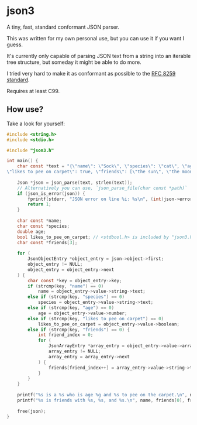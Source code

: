 # json3
A tiny, fast, standard conformant JSON parser.

This was written for my own personal use, but you can use it if you want I guess.

It's currently only capable of parsing JSON text from a string into an iterable tree structure, but someday it might be able to do more.

I tried very hard to make it as conformant as possible to the [RFC 8259 standard](https://tools.ietf.org/html/rfc8259).

Requires at least C99.

## How use?

Take a look for yourself:

```c
#include <string.h>
#include <stdio.h>

#include "json3.h"

int main() {
	char const *text = "{\"name\": \"Sock\", \"species\": \"cat\", \"age\": 100,\
\"likes to pee on carpet\": true, \"friends\": [\"the sun\", \"the moon\", \"the stars\"]}";
  
	Json *json = json_parse(text, strlen(text));
	// Alternatively you can use, `json_parse_file(char const *path)`
	if (json_is_error(json)) {
		fprintf(stderr, "JSON error on line %i: %s\n", (int)json->error->line, json->error->message);
		return 1;
	}
	
	char const *name;
	char const *species;
	double age;
	bool likes_to_pee_on_carpet; // <stdbool.h> is included by "json3.h" if you're not using c++
	char const *friends[3];
	
	for (
		JsonObjectEntry *object_entry = json->object->first;
		object_entry != NULL;
		object_entry = object_entry->next
	) {
		char const *key = object_entry->key;
		if (strcmp(key, "name") == 0)
			name = object_entry->value->string->text;
		else if (strcmp(key, "species") == 0)
			species = object_entry->value->string->text;
		else if (strcmp(key, "age") == 0)
			age = object_entry->value->number;
		else if (strcmp(key, "likes to pee on carpet") == 0)
			likes_to_pee_on_carpet = object_entry->value->boolean;
		else if (strcmp(key, "friends") == 0) {
			int friend_index = 0;
			for (
				JsonArrayEntry *array_entry = object_entry->value->array->first;
				array_entry != NULL;
				array_entry = array_entry->next
			) {
				friends[friend_index++] = array_entry->value->string->text;
			}
		}
	}
	
	printf("%s is a %s who is age %g and %s to pee on the carpet.\n", name, species, age, likes_to_pee_on_carpet ? "likes" : "does not like");
	printf("%s is friends with %s, %s, and %s.\n", name, friends[0], friends[1], friends[2]);
	
	free(json);
}
```
